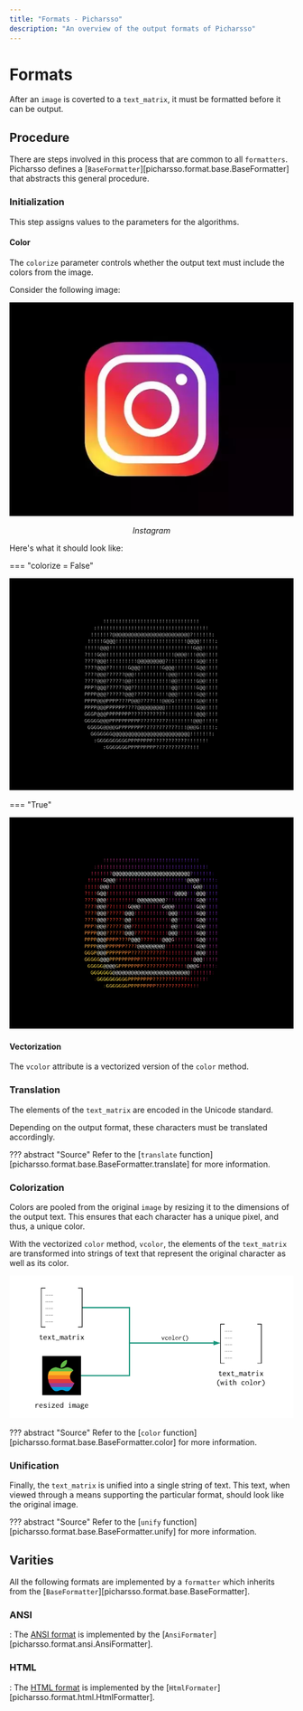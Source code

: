 ```yaml
---
title: "Formats - Picharsso"
description: "An overview of the output formats of Picharsso"
---
```


# Formats

After an `image` is coverted to a `text_matrix`,
it must be formatted before it can be output.

## Procedure

There are steps involved in this process that are common to
all `formatters`.
Picharsso defines a [`BaseFormatter`][picharsso.format.base.BaseFormatter]
that abstracts this general procedure.

### Initialization

This step assigns values to the parameters for the algorithms.

#### Color

The `colorize` parameter controls whether the output text must include the colors from the image.

Consider the following image:

<div align="center">
    <p>
        <img alt="Instagram logo" src="../assets/images/subjects/instagram.webp" />
    </p>
    <p>
        <em>Instagram</em>
    </p>
</div>

Here's what it should look like:

=== "colorize = False"
    <div align="center">
        <img
            alt="Instagram logo in text (without color)"
            src="../assets/images/outputs/format/colorize/instagram-gray.webp"
        />
    </div>

=== "True"
    <div align="center">
        <img
            alt="Instagram logo in text (with color)"
            src="../assets/images/outputs/format/colorize/instagram-color.webp"
        />
    </div>

#### Vectorization

The `vcolor` attribute is a vectorized version of the `color` method.

### Translation

The elements of the `text_matrix` are encoded in the Unicode standard.

Depending on the output format, these characters must be translated accordingly.

??? abstract "Source"
    Refer to the [`translate` function][picharsso.format.base.BaseFormatter.translate] for more information.

### Colorization

Colors are pooled from the original `image` by resizing it to the dimensions of the output text.
This ensures that each character has a unique pixel, and thus, a unique color.

With the vectorized `color` method, `vcolor`, the elements of the `text_matrix`
are transformed into strings of text that represent
the original character as well as its color.

<div align="center">
    <img alt="Text matrix colorization" src="../assets/images/diagrams/formats/overview/colorization.webp">
</div>

??? abstract "Source"
    Refer to the [`color` function][picharsso.format.base.BaseFormatter.color] for more information.

### Unification

Finally, the `text_matrix` is unified into a single string of text.
This text, when viewed through a means supporting the particular format,
should look like the original image.

??? abstract "Source"
    Refer to the [`unify` function][picharsso.format.base.BaseFormatter.unify] for more information.

## Varities

All the following formats are implemented by a `formatter` 
which inherits from the [`BaseFormatter`][picharsso.format.base.BaseFormatter].

### ANSI
:   The [ANSI format](ansi.md) is implemented by the [`AnsiFormater`][picharsso.format.ansi.AnsiFormatter].

### HTML
:   The [HTML format](html.md) is implemented by the [`HtmlFormater`][picharsso.format.html.HtmlFormatter].
